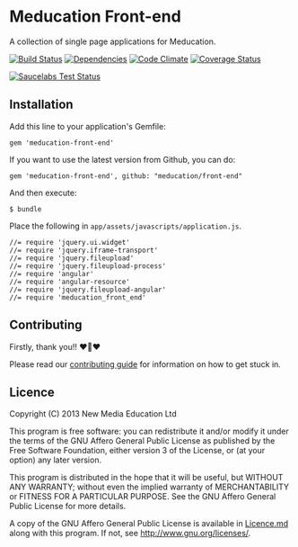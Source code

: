 # Meducation Front-end

A collection of single page applications for Meducation.

[![Build Status](https://travis-ci.org/meducation/front-end.png)](https://travis-ci.org/meducation/front-end)
[![Dependencies](https://gemnasium.com/meducation/front-end.png?travis)](https://gemnasium.com/meducation/front-end)
[![Code Climate](https://codeclimate.com/github/meducation/front-end.png)](https://codeclimate.com/github/meducation/front-end)
[![Coverage Status](https://coveralls.io/repos/meducation/front-end/badge.png)](https://coveralls.io/r/meducation/front-end)

[![Saucelabs Test Status](https://saucelabs.com/browser-matrix/meducation.svg)](https://saucelabs.com/u/meducation)

## Installation

Add this line to your application's Gemfile:

    gem 'meducation-front-end'

If you want to use the latest version from Github, you can do:

    gem 'meducation-front-end', github: "meducation/front-end"

And then execute:

    $ bundle

Place the following in `app/assets/javascripts/application.js`.

    //= require 'jquery.ui.widget'
    //= require 'jquery.iframe-transport'
    //= require 'jquery.fileupload'
    //= require 'jquery.fileupload-process'
    //= require 'angular'
    //= require 'angular-resource'
    //= require 'jquery.fileupload-angular'
    //= require 'meducation_front_end'


## Contributing

Firstly, thank you!! :heart::sparkling_heart::heart:

Please read our [contributing guide](https://github.com/meducation/front-end/tree/master/CONTRIBUTING.md) for information on how to get stuck in.

## Licence

Copyright (C) 2013 New Media Education Ltd

This program is free software: you can redistribute it and/or modify
it under the terms of the GNU Affero General Public License as published by
the Free Software Foundation, either version 3 of the License, or
(at your option) any later version.

This program is distributed in the hope that it will be useful,
but WITHOUT ANY WARRANTY; without even the implied warranty of
MERCHANTABILITY or FITNESS FOR A PARTICULAR PURPOSE.  See the
GNU Affero General Public License for more details.

A copy of the GNU Affero General Public License is available in [Licence.md](https://github.com/meducation/front-end/blob/master/LICENCE.md)
along with this program.  If not, see <http://www.gnu.org/licenses/>.

